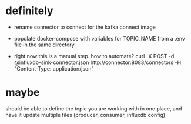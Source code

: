 # definitely
- rename connector to connect for the kafka connect image
- populate docker-compose with variables for TOPIC_NAME from a .env file in the same directory

- right now this is a manual step. how to automate? 
curl -X POST -d @influxdb-sink-connector.json http://connector:8083/connectors -H "Content-Type: application/json"

# maybe
should be able to define the topic you are working with in one place, and have it update multiple files (producer, consumer, influxdb config)